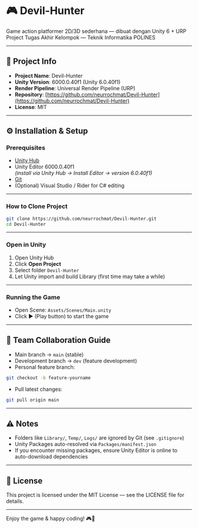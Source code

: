 # 🎮 Devil-Hunter

Game action platformer 2D/3D sederhana — dibuat dengan Unity 6 + URP  
Project Tugas Akhir Kelompok — Teknik Informatika POLINES

---

## 📌 Project Info

- **Project Name**: Devil-Hunter  
- **Unity Version**: 6000.0.40f1 (Unity 6.0.40f1)  
- **Render Pipeline**: Universal Render Pipeline (URP)  
- **Repository**: [https://github.com/neurrochmat/Devil-Hunter](https://github.com/neurrochmat/Devil-Hunter)  
- **License**: MIT

---

## ⚙️ Installation & Setup

### Prerequisites

- [Unity Hub](https://unity.com/download)
- Unity Editor 6000.0.40f1  
  _(install via Unity Hub → Install Editor → version 6.0.40f1)_
- [Git](https://git-scm.com/downloads)
- (Optional) Visual Studio / Rider for C# editing

---

### How to Clone Project

```bash
git clone https://github.com/neurrochmat/Devil-Hunter.git
cd Devil-Hunter
```

---

### Open in Unity

1. Open Unity Hub  
2. Click **Open Project**  
3. Select folder `Devil-Hunter`  
4. Let Unity import and build Library (first time may take a while)

---

### Running the Game

- Open Scene: `Assets/Scenes/Main.unity`  
- Click ▶️ (Play button) to start the game

---

## 👫 Team Collaboration Guide

- Main branch → `main` (stable)  
- Development branch → `dev` (feature development)  
- Personal feature branch:

```bash
git checkout -b feature-yourname
```

- Pull latest changes:

```bash
git pull origin main
```

---

## ⚠️ Notes

- Folders like `Library/`, `Temp/`, `Logs/` are ignored by Git (see `.gitignore`)
- Unity Packages auto-resolved via `Packages/manifest.json`
- If you encounter missing packages, ensure Unity Editor is online to auto-download dependencies

---

## 📄 License

This project is licensed under the MIT License — see the LICENSE file for details.

---

Enjoy the game & happy coding! 🎮🚀